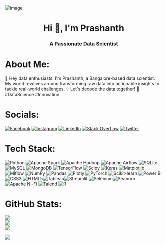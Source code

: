 ![image](https://github.com/Prashanth292003/Prashanth292003/assets/123961512/96dab876-0f47-4759-b30e-dbbe021d05ba)

<h1 align="center">Hi 👋, I'm Prashanth</h1>
<h3 align="center">A Passionate Data Scientist</h3>

# About Me:
👋 Hey data enthusiasts! I'm Prashanth, a Bangalore-based data scientist. My world revolves around transforming raw data into actionable insights to tackle real-world challenges. 💡 Let's decode the data together! 🚀 #DataScience #Innovation


# Socials:
[![Facebook](https://img.shields.io/badge/Facebook-%231877F2.svg?logo=Facebook&logoColor=white)](https://www.facebook.com/profile.php?id=100027010040207) [![Instagram](https://img.shields.io/badge/Instagram-%23E4405F.svg?logo=Instagram&logoColor=white)](https://www.instagram.com/prashanth_.pachu/?next=%2FF) [![LinkedIn](https://img.shields.io/badge/LinkedIn-%230077B5.svg?logo=linkedin&logoColor=white)](https://www.linkedin.com/in/prashanth-k-290569202/) [![Stack Overflow](https://img.shields.io/badge/-Stackoverflow-FE7A16?logo=stack-overflow&logoColor=white)](https://stackoverflow.com/users/23072285/prashanth-k) [![Twitter](https://img.shields.io/badge/Twitter-%231DA1F2.svg?logo=Twitter&logoColor=white)](https://twitter.com/Prashan05646193) 

# Tech Stack:
![Python](https://img.shields.io/badge/Python-3670A0?style=plastic&logo=Python&logoColor=ffdd54) ![Apache Spark](https://img.shields.io/badge/Apache%20Spark-FDEE21?style=plastic&logo=ApacheSpark&logoColor=black) ![Apache Hadoop](https://img.shields.io/badge/Apache%20Hadoop-66CCFF?style=plastic&logo=apachehadoop&logoColor=black) ![Apache Airflow](https://img.shields.io/badge/Apache%20Airflow-017CEE?style=plastic&logo=Apache%20Airflow&logoColor=white) ![SQLite](https://img.shields.io/badge/Sqlite-%2307405e.svg?style=plastic&logo=Sqlite&logoColor=white) ![MySQL](https://img.shields.io/badge/Mysql-%2300000f.svg?style=plastic&logo=Mysql&logoColor=white) ![MongoDB](https://img.shields.io/badge/MongoDB-%234ea94b.svg?style=plastic&logo=mongodb&logoColor=white) ![TensorFlow](https://img.shields.io/badge/TensorFlow-%23FF6F00.svg?style=plastic&logo=TensorFlow&logoColor=white) ![Scipy](https://img.shields.io/badge/SciPy-%230C55A5.svg?style=plastic&logo=scipy&logoColor=%white) ![Keras](https://img.shields.io/badge/Keras-%23D00000.svg?style=plastic&logo=Keras&logoColor=white) ![Matplotlib](https://img.shields.io/badge/Matplotlib-%23ffffff.svg?style=plastic&logo=Matplotlib&logoColor=black) ![Mlflow](https://img.shields.io/badge/Mlflow-%23d9ead3.svg?style=plastic&logo=numpy&logoColor=blue) ![NumPy](https://img.shields.io/badge/Numpy-%23013243.svg?style=plastic&logo=Numpy&logoColor=white) ![Pandas](https://img.shields.io/badge/Pandas-%23150458.svg?style=plastic&logo=Pandas&logoColor=white) ![Plotly](https://img.shields.io/badge/Plotly-%233F4F75.svg?style=plastic&logo=plotly&logoColor=white) ![PyTorch](https://img.shields.io/badge/PyTorch-%23EE4C2C.svg?style=plastic&logo=PyTorch&logoColor=white) ![Scikit-learn](https://img.shields.io/badge/Scikit--learn-%23F7931E.svg?style=plastic&logo=Scikit-learn&logoColor=white) ![Power Bi](https://img.shields.io/badge/Power_bi-F2C811?style=plastic&logo=Powerbi&logoColor=black) ![CSS3](https://img.shields.io/badge/CSS3-%231572B6.svg?style=plastic&logo=CSS3&logoColor=white) ![HTML5](https://img.shields.io/badge/HTML5-%23E34F26.svg?style=plastic&logo=HTML5&logoColor=white)![Tableau](https://img.shields.io/badge/Tableau-3670A0?style=plastic&logo=Tableau&logoColor=ffdd54)![Streamlit](https://img.shields.io/badge/Streamlit-%23D00000.svg?style=plastic&logo=Streamlit&logoColor=white)
![Selenium](https://img.shields.io/badge/Selenium-%2300000f.svg?style=plastic&logo=Selenium&logoColor=green)![Seaborn](https://img.shields.io/badge/Seaborn-%23ffffff.svg?style=plastic&logo=Seaborn&logoColor=white)![Apache Ni-Fi](https://img.shields.io/badge/ApacheNi-Fi-%230C55A5.svg?style=plastic&logo=ApacheNi-Fi&logoColor=white) ![Talend](https://img.shields.io/badge/Talend-%23013243.svg?style=plastic&logo=Talend&logoColor=white)
![R](https://img.shields.io/badge/R-%23EE4C2C.svg?style=plastic&logo=R&logoColor=white)
# GitHub Stats:
![](https://github-readme-stats.vercel.app/api?username=Prashanth292003&theme=city_light&hide_border=false&include_all_commits=true&count_private=true)<br/>
![](https://github-readme-streak-stats.herokuapp.com/?user=Prashanth292003&theme=city_light&hide_border=false)<br/>
![](https://github-readme-stats.vercel.app/api/top-langs/?username=Prashanth292003&theme=city_light&hide_border=false&include_all_commits=true&count_private=true&layout=compact)


[![](https://visitcount.itsvg.in/api?id=Prashanth292003&icon=0&color=0)](https://visitcount.itsvg.in)

<!-- Proudly created with GPRM ( https://gprm.itsvg.in ) -->
